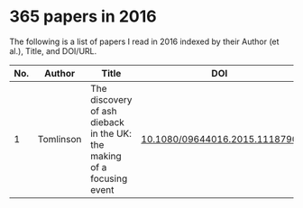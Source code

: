 # 365 papers in 2016

The following is a list of papers I read in 2016 indexed by their Author (et al.), Title, and DOI/URL.

| No. | Author | Title | DOI |
|-----|--------|-------|-----|
| 1 | Tomlinson | The discovery of ash dieback in the UK: the making of a focusing event | [10.1080/09644016.2015.1118790](http://dx.doi.org/10.1080/09644016.2015.1118790) |
